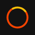 <!DOCTYPE html>
<html lang="en">
<head>
  <meta charset="UTF-8">
  <meta name="viewport" content="width=device-width, initial-scale=1.0">
  <meta name="description" content="MoulayDrissAcademy - Unleashing Potential, Igniting Passion. Join us to explore creativity and innovation.">
  <meta name="keywords" content="MoulayDrissAcademy, education, creativity, passion, learning">
  <meta name="author" content="MoulayDrissAcademy">
  <meta property="og:title" content="MoulayDrissAcademy">
  <meta property="og:description" content="Unleashing Potential, Igniting Passion. Join us today!">
  <meta property="og:image" content="https://i.imgur.com/O3amwqv.jpeg">
  <meta property="og:url" content="https://moulaydrissacademy.com">
  <meta name="twitter:card" content="summary_large_image">
  <title>MoulayDrissAcademy</title>
  <link rel="preload" href="https://i.imgur.com/O3amwqv.jpeg" as="image">
  <link rel="preload" href="https://i.imgur.com/JjtC431.png" as="image">
  <link href="https://fonts.googleapis.com/css2?family=Poppins:wght@400;600&family=Bungee+Spice&family=Open+Sans:wght@400;700&family=Tajawal:wght@400;700&family=Cinzel:wght@400;700&display=swap" rel="stylesheet">
  <style>
    :root {
      --primary-gradient: linear-gradient(135deg, #FFC107, #FF4500, #FFC107);
      --dark-bg: #121212;
      --text-color: #fff;
      --shadow: 0 8px 15px rgba(0, 0, 0, 0.5);
      --rounded: 25px;
      --transition: 0.3s ease;
    }
    body {
      margin: 0;
      font-family: 'Poppins', sans-serif;
      color: var(--text-color);
      background: var(--dark-bg);
      overflow-x: hidden;
      line-height: 1.6;
      transition: all 0.3s ease;
    }
    [lang="ar"] body {
      font-family: 'Tajawal', sans-serif;
      direction: rtl;
    }
    h1, h2, h3 {
      font-family: 'Bungee Spice', cursive;
      background: var(--primary-gradient);
      -webkit-background-clip: text;
      -webkit-text-fill-color: transparent;
      font-size: 3rem;
      margin-bottom: 10px;
    }
    [lang="ar"] h1, [lang="ar"] h2, [lang="ar"] h3,
    [lang="fr"] h1, [lang="fr"] h2, [lang="fr"] h3 {
      background: var(--primary-gradient);
      -webkit-background-clip: text;
      -webkit-text-fill-color: transparent;
    }
    [lang="ar"] h1, [lang="ar"] h2, [lang="ar"] h3 {
      font-family: 'Tajawal', sans-serif;
    }
    p {
      font-family: 'Open Sans', sans-serif;
    }
    [lang="ar"] p {
      font-family: 'Tajawal', sans-serif;
    }
    .container {
      max-width: 1200px;
      margin: 0 auto;
      padding: 0 20px;
    }
    .rounded {
      border-radius: var(--rounded);
    }
    #preloader {
      position: fixed;
      top: 0;
      left: 0;
      width: 100%;
      height: 100%;
      background: var(--dark-bg);
      display: flex;
      justify-content: center;
      align-items: center;
      z-index: 2000;
      opacity: 1;
      transition: opacity 0.5s ease;
    }
    #preloader.hidden {
      opacity: 0;
      pointer-events: none;
    }
    .loader {
      width: 50px;
      height: 50px;
      border: 5px solid #FF4500;
      border-top: 5px solid #FFC107;
      border-radius: 50%;
      animation: spin 1s linear infinite;
    }
    @keyframes spin {
      0% { transform: rotate(0deg); }
      100% { transform: rotate(360deg); }
    }
    .floating-bar {
      position: fixed;
      top: 20px;
      left: 50%;
      transform: translateX(-50%);
      display: flex;
      gap: 20px;
      z-index: 1000;
    }
    .floating-bar .icon {
      font-size: 2rem;
      cursor: pointer;
      transition: transform var(--transition), box-shadow var(--transition);
    }
    .floating-bar .icon:hover {
      transform: scale(1.2);
      box-shadow: 0 0 15px rgba(255, 193, 7, 0.8);
    }
    .hero-section {
      position: relative;
      text-align: center;
      padding: 100px 20px;
      background: linear-gradient(135deg, #FF4500 0%, #1A1A1A 50%, #FF4500 100%);
      overflow: hidden;
    }
    [lang="ar"] .hero-section {
      text-align: center;
    }
    .hero-section-inner {
      max-width: 800px;
      margin: 0 auto;
      padding: 20px;
    }
    .hero-section img {
      width: 100%;
      max-width: 600px;
      margin: 20px auto 0;
      display: block;
      box-shadow: var(--shadow);
      transition: transform var(--transition);
      border-radius: var(--rounded);
    }
    .hero-section img:hover {
      transform: scale(1.05);
    }
    .floating-icons .icon {
      position: absolute;
      font-size: 2rem;
      animation: float 5s infinite ease-in-out;
      opacity: 0.8;
      pointer-events: none;
    }
    .floating-icons .icon:nth-child(1) { top: 10%; left: 10%; animation-delay: 0s; }
    .floating-icons .icon:nth-child(2) { top: 40%; right: 15%; animation-delay: 1s; }
    .floating-icons .icon:nth-child(3) { bottom: 30%; left: 25%; animation-delay: 2s; }
    .floating-icons .icon:nth-child(4) { bottom: 10%; right: 10%; animation-delay: 3s; }
    .floating-icons .icon:nth-child(5) { top: 60%; left: 50%; animation-delay: 4s; }
    .floating-icons .icon:nth-child(6) { bottom: 50%; right: 40%; animation-delay: 5s; }
    @keyframes float {
      0%, 100% { transform: translateY(0); }
      50% { transform: translateY(-20px); }
    }
    .cta-button {
      background: var(--primary-gradient);
      color: white;
      border: 2px solid #FFC107;
      padding: 15px 30px;
      font-size: 1.2rem;
      border-radius: 50px;
      cursor: pointer;
      transition: transform var(--transition), box-shadow var(--transition);
      font-family: 'Bungee Spice', cursive;
      -webkit-background-clip: text;
      -webkit-text-fill-color: transparent;
      margin: 10px;
    }
    [lang="ar"] .cta-button {
      font-family: 'Tajawal', sans-serif;
    }
    .cta-button:hover {
      transform: scale(1.1);
      box-shadow: 0 8px 15px rgba(255, 193, 7, 0.5);
    }
    .auth-buttons {
      display: flex;
      justify-content: center;
      gap: 20px;
      margin-top: 20px;
    }
    .modal, .about-us-modal {
      display: none;
      position: fixed;
      top: 50%;
      left: 50%;
      transform: translate(-50%, -50%);
      background: #222;
      padding: 30px;
      border-radius: var(--rounded);
      box-shadow: var(--shadow);
      z-index: 1000;
      text-align: center;
    }
    [lang="ar"] .modal, [lang="ar"] .about-us-modal {
      text-align: center;
    }
    .modal input {
      width: calc(100% - 20px);
      padding: 10px;
      margin: 10px 0;
      border: 1px solid #444;
      border-radius: var(--rounded);
      background: #333;
      color: var(--text-color);
      text-align: center;
    }
    [lang="ar"] .modal input {
      text-align: center;
    }
    .modal button, .about-us-modal button {
      background: white;
      color: #FF4500;
      border: none;
      padding: 10px 20px;
      font-size: 1rem;
      border-radius: 50px;
      cursor: pointer;
      transition: transform var(--transition), box-shadow var(--transition);
      font-family: 'Bungee Spice', cursive;
    }
    [lang="ar"] .modal button, [lang="ar"] .about-us-modal button {
      font-family: 'Tajawal', sans-serif;
    }
    .modal button:hover, .about-us-modal button:hover {
      transform: scale(1.1);
      box-shadow: 0 8px 15px rgba(255, 69, 0, 0.5);
    }
    .overlay {
      display: none;
      position: fixed;
      top: 0;
      left: 0;
      width: 100%;
      height: 100%;
      background: rgba(0, 0, 0, 0.8);
      z-index: 999;
    }
    .success-message {
      color: #00ff00;
      margin-top: 10px;
      display: none;
    }
    .programs {
      background: linear-gradient(135deg, #000, #FF4500, #000);
      padding: 50px 40px;
      margin: 100px 40px;
      border-radius: var(--rounded);
      opacity: 0;
      transform: translateY(20px);
      transition: opacity 0.5s ease, transform 0.5s ease;
    }
    .programs.show {
      opacity: 1;
      transform: translateY(0);
    }
    .program-item {
      background: #222;
      padding: 20px;
      margin: 20px 0;
      border-radius: var(--rounded);
      text-align: center;
      transition: transform var(--transition), box-shadow var(--transition);
    }
    [lang="ar"] .program-item {
      text-align: center;
    }
    .program-item:hover {
      transform: scale(1.05);
      box-shadow: 0 8px 15px rgba(255, 69, 0, 0.5);
    }
    .dot {
      width: 20px;
      height: 20px;
      background: #00f;
      border-radius: 50%;
      margin: 0 auto 20px;
      box-shadow: 0 0 15px rgba(0, 0, 255, 0.8);
      animation: pulse 2s infinite;
      cursor: pointer;
    }
    @keyframes pulse {
      0%, 100% { transform: scale(1); }
      50% { transform: scale(1.2); }
    }
    footer {
      background: #1A1A1A;
      color: var(--text-color);
      padding: 30px 40px;
      text-align: center;
      border-radius: var(--rounded);
      margin: 100px 40px 40px;
    }
    [lang="ar"] footer {
      text-align: center;
    }
    footer a {
      color: var(--text-color);
      text-decoration: none;
      margin: 0 15px;
      transition: transform var(--transition), color var(--transition);
    }
    footer a:hover {
      transform: scale(1.1);
      color: #FFC107;
    }
    footer a:focus {
      outline: 2px solid #FFC107;
      outline-offset: 2px;
    }
    button:focus, .icon:focus {
      outline: 2px solid #FFC107;
      outline-offset: 2px;
    }
    #language-bar {
      position: fixed;
      top: 20px;
      right: 20px;
      z-index: 1000;
      display: flex;
      gap: 6px;
      padding: 3px 6px;
      background: linear-gradient(135deg, rgba(255, 193, 7, 0.2), rgba(255, 69, 0, 0.2));
      border-radius: 30px;
      box-shadow: 0 4px 8px rgba(0, 0, 0, 0.3);
    }
    [lang="ar"] #language-bar {
      left: 20px;
      right: auto;
    }
    .lang-btn {
      width: 30px;
      height: 30px;
      background: #222;
      color: var(--text-color);
      border-radius: 50%;
      display: flex;
      align-items: center;
      justify-content: center;
      font-family: 'Poppins', sans-serif;
      font-size: 0.9rem;
      font-weight: 600;
      cursor: pointer;
      transition: transform var(--transition), box-shadow var(--transition), background var(--transition);
      border: 1px solid transparent;
    }
    .lang-btn:hover {
      transform: scale(1.1);
      box-shadow: 0 0 8px rgba(255, 193, 7, 0.8);
    }
    .lang-btn.active {
      background: var(--primary-gradient);
      border: 1px solid #FFC107;
      color: white;
      box-shadow: 0 0 12px rgba(255, 193, 7, 0.5);
    }
    #auth-window {
      display: none;
      position: relative;
      min-height: 100vh;
      background: linear-gradient(135deg, #FF4500 0%, #1A1A1A 50%, #FF4500 100%);
      padding: 40px 20px;
      overflow-y: auto;
      scroll-behavior: smooth;
      text-align: center;
    }
    [lang="ar"] #auth-window, [lang="fr"] #auth-window {
      text-align: center;
    }
    .auth-header {
      margin-bottom: 40px;
    }
    .auth-logo {
      width: 150px;
      margin: 0 auto;
      display: block;
    }
    .red-dot {
      width: 20px;
      height: 20px;
      background: #FF4500;
      border-radius: 50%;
      margin: 20px auto;
      box-shadow: 0 0 15px rgba(255, 69, 0, 0.8);
      animation: pulse 2s infinite;
      cursor: pointer;
    }
    .gallery {
      display: grid;
      grid-template-columns: repeat(5, 1fr);
      gap: 20px;
      max-width: 1000px;
      margin: 0 auto 40px;
      opacity: 0;
      transform: translateY(20px);
      transition: opacity 0.5s ease, transform 0.5s ease;
    }
    .gallery.show {
      opacity: 1;
      transform: translateY(0);
    }
    .gallery img {
      width: 100%;
      height: 150px;
      border-radius: var(--rounded);
      object-fit: cover;
      box-shadow: var(--shadow);
      cursor: pointer;
      transition: all 0.3s ease;
    }
    .gallery img.enlarged {
      position: fixed;
      top: 50%;
      left: 50%;
      transform: translate(-50%, -50%);
      width: auto;
      height: auto;
      max-width: 90%;
      max-height: 90vh;
      z-index: 2000; /* Increased to ensure top layer */
      box-shadow: 0 0 30px rgba(0, 0, 0, 0.8);
      border-radius: var(--rounded);
    }
    .image-overlay {
      display: none;
      position: fixed;
      top: 0;
      left: 0;
      width: 100%;
      height: 100%;
      background: transparent; /* No darkening */
      z-index: 1500; /* Below image but above other elements */
      cursor: pointer;
    }
    .video-section {
      max-width: 640px;
      margin: 0 auto 40px;
      opacity: 0;
      transform: translateY(20px);
      transition: opacity 0.5s ease, transform 0.5s ease;
    }
    .video-section.show {
      opacity: 1;
      transform: translateY(0);
    }
    .video-section iframe {
      width: 100%;
      height: 360px;
      border-radius: var(--rounded);
      box-shadow: var(--shadow);
    }
    .auth-footer {
      font-family: 'Cinzel', serif;
      font-size: 1.2rem;
      padding: 20px;
    }
    .auth-footer span {
      display: inline-block;
      animation: glow 2s infinite;
    }
    @keyframes glow {
      0%, 100% { text-shadow: 0 0 5px #FFC107; }
      50% { text-shadow: 0 0 15px #FFC107; }
    }
    @media (max-width: 768px) {
      h1 { font-size: 2.5rem; }
      .hero-section, #auth-window { padding: 60px 20px; }
      .programs { margin: 50px 20px; padding: 30px 20px; }
      footer { padding: 30px 20px; margin: 50px 20px 20px; }
      #language-bar { top: 10px; right: 10px; }
      [lang="ar"] #language-bar { left: 10px; right: auto; }
      .gallery { grid-template-columns: repeat(2, 1fr); }
      .video-section iframe { height: 200px; }
    }
  </style>
</head>
<body>
  <div id="preloader">
    <div class="loader"></div>
  </div>
  <div id="language-bar">
    <div class="lang-btn" data-lang="en">En</div>
    <div class="lang-btn" data-lang="ar">Ar</div>
    <div class="lang-btn" data-lang="fr">Fr</div>
  </div>
  <div class="floating-bar">
    <span class="icon" role="img" aria-label="Book" data-modal="book-modal" tabindex="0">📚</span>
    <span class="icon" role="img" aria-label="Basketball" data-modal="basketball-modal" tabindex="0">🏀</span>
    <span class="icon" role="img" aria-label="Lamp" data-modal="lamp-modal" tabindex="0">💡</span>
  </div>
  <section class="hero-section rounded" aria-labelledby="hero-title">
    <div class="floating-icons">
      <span class="icon" role="img" aria-label="Star">🌟</span>
      <span class="icon" role="img" aria-label="Book">📚</span>
      <span class="icon" role="img" aria-label="Paintbrush">🎨</span>
      <span class="icon" role="img" aria-label="Lightbulb">💡</span>
      <span class="icon" role="img" aria-label="Music Note">🎵</span>
      <span class="icon" role="img" aria-label="Brain">🧠</span>
    </div>
    <div class="hero-section-inner rounded">
      <h1 id="hero-title" data-translate="title">MoulayDrissAcademy</h1>
      <p data-translate="hero-subtitle">Unleashing Potential, Igniting Passion.</p>
      <button class="cta-button" id="get-started" data-translate="get-started">Get Started</button>
      <div class="auth-buttons">
        <button class="cta-button" id="join-us-btn" data-translate="join-us">Join Us</button>
        <button class="cta-button" id="sign-in-btn" data-translate="sign-in">Sign In</button>
      </div>
      <img src="https://i.imgur.com/O3amwqv.jpeg" alt="Featured Image" loading="lazy">
    </div>
  </section>
  <div class="overlay" id="overlay"></div>
  <div class="modal rounded" id="join-modal" aria-modal="true" role="dialog">
    <div class="modal-content">
      <h2 data-translate="join-us">Join Us</h2>
      <input type="text" id="join-username" placeholder="Username" required aria-label="Username" data-translate-placeholder="username">
      <input type="email" id="join-email" placeholder="Your Email" required aria-label="Email" data-translate-placeholder="your-email">
      <input type="email" id="join-verify-email" placeholder="Verify Your Email" required aria-label="Verify Email" data-translate-placeholder="verify-email">
      <button id="join-submit" data-translate="submit">Submit</button>
      <p id="join-error" style="color: red; display: none;" data-translate="error-message">Please fill out all fields correctly.</p>
      <p id="join-success" class="success-message" data-translate="join-success">Thank you for joining! You can now access the gallery.</p>
    </div>
  </div>
  <div class="modal rounded" id="signin-modal" aria-modal="true" role="dialog">
    <div class="modal-content">
      <h2 data-translate="sign-in">Sign In</h2>
      <input type="text" id="signin-username" placeholder="Username" required aria-label="Username" data-translate-placeholder="username">
      <input type="email" id="signin-email" placeholder="Your Email" required aria-label="Email" data-translate-placeholder="your-email">
      <input type="email" id="signin-verify-email" placeholder="Verify Your Email" required aria-label="Verify Email" data-translate-placeholder="verify-email">
      <button id="signin-submit" data-translate="submit">Submit</button>
      <p id="signin-error" style="color: red; display: none;" data-translate="error-message">Please fill out all fields correctly.</p>
      <p id="signin-success" class="success-message" data-translate="signin-success">Welcome back! You can now access the gallery.</p>
    </div>
  </div>
  <div id="content-container"></div>
  <div class="about-us-modal" id="about-us-modal">
    <div class="dot" data-close></div>
    <p data-translate="about-us">
      Our academy represents a groundbreaking initiative at Moulay Driss High School—a beacon of inspiration for students to dream bigger and aim higher. Today, Friday, February 21th at 11 PM, we proudly unveil the first beta version of our website. This milestone reflects weeks of relentless dedication from our team:  
      <br><br><strong>Othman Seffar:</strong> Developer and coder, who overcame challenges like limited resources and academic commitments to craft this platform.<br><br><strong>Mohammed Allali:</strong> In web design and arrangement of important data of versions and collection of necessary resources.<br><br><strong>Mehdi Achkame:</strong> Logistics and organization expert, ensuring seamless coordination and execution.<br><br>
      Despite obstacles, we poured our hearts into creating a functional, elegant, and meaningful platform for our school community.  
      <br><br>We humbly seek your support, feedback, and encouragement as we refine and expand this initiative. Your belief in our vision fuels our determination and inspires us to push beyond limits.  
      <br><br>From the depths of our hearts, we thank you for standing by us and believing in the transformative power of education. Together, we will achieve greatness and leave a lasting legacy for Moulay Driss High School. ❤️ 
    </p>
  </div>
  <div class="about-us-modal" id="book-modal">
    <div class="dot" data-close></div>
    <p data-translate="book-modal">📚 Book: Dive into the world of knowledge and creativity!</p>
  </div>
  <div class="about-us-modal" id="basketball-modal">
    <div class="dot" data-close></div>
    <p data-translate="basketball-modal">🏀 Basketball: Stay active and energized with sports!</p>
  </div>
  <div class="about-us-modal" id="lamp-modal">
    <div class="dot" data-close></div>
    <p data-translate="lamp-modal">💡 Idea: Spark innovation and bring your ideas to life!</p>
  </div>
  <footer class="rounded">
    <p data-translate="footer-copyright">© 2025 MoulayDrissAcademy. All rights reserved by the creator of the website Othman Seffar.</p>
    <div>
      <a href="#hero-title" data-section="home" data-translate="home">Home</a>
      <a href="#content-container" data-section="programs" data-translate="programs">Programs</a>
      <a href="#about-us-modal" data-section="about" data-translate="about-us-link">About Us</a>
      <a href="#content-container" data-section="contact" data-translate="contact">Contact</a>
    </div>
  </footer>
  <div id="auth-window">
    <div class="auth-header">
      <img src="https://i.imgur.com/JjtC431.png" alt="Logo" class="auth-logo">
      <div class="red-dot" id="back-to-home"></div>
    </div>
    <h2 data-translate="activity-memory">Activity and Memory ❤️</h2>
    <div class="gallery">
      <img src="https://i.imgur.com/hxXUhJL.jpeg" alt="Activity 1">
      <img src="https://i.imgur.com/9llmr7L.jpeg" alt="Activity 2">
      <img src="https://i.imgur.com/a6yf6ks.jpeg" alt="Activity 3">
      <img src="https://i.imgur.com/F3Un9tD.jpeg" alt="Activity 4">
      <img src="https://i.imgur.com/bvyXHqx.jpeg" alt="Activity 5">
      <img src="https://i.imgur.com/RIJ5RRQ.jpeg" alt="Activity 6">
      <img src="https://i.imgur.com/s6s0Ryz.jpeg" alt="Activity 7">
      <img src="https://i.imgur.com/ueDfSvp.jpeg" alt="Activity 8">
      <img src="https://i.imgur.com/EAKc8Gt.jpeg" alt="Activity 9">
      <img src="https://i.imgur.com/zA0Wn0Z.jpeg" alt="Activity 10">
    </div>
    <div class="video-section">
      <iframe src="https://www.youtube.com/embed/dQw4w9WgXcQ" frameborder="0" allowfullscreen></iframe>
    </div>
    <div class="auth-footer" data-translate="believe">Believe in yourself <span>✨</span></div>
  </div>
  <div class="image-overlay" id="image-overlay"></div>

  <script>
    const translations = {
      en: {
        title: "MoulayDrissAcademy",
        "hero-subtitle": "Unleashing Potential, Igniting Passion.",
        "get-started": "Get Started",
        "join-us": "Join Us",
        "sign-in": "Sign In",
        "your-name": "Your Name",
        "your-email": "Your Email",
        "username": "Username",
        "verify-email": "Verify Your Email",
        submit: "Submit",
        "error-message": "Please fill out all fields correctly.",
        "join-success": "Thank you for joining! You can now access the gallery.",
        "signin-success": "Welcome back! You can now access the gallery.",
        "about-us": "Our academy represents a groundbreaking initiative at Moulay Driss High School—a beacon of inspiration for students to dream bigger and aim higher. Today, Friday, February 21th at 11 PM, we proudly unveil the first beta version of our website. This milestone reflects weeks of relentless dedication from our team:  <br><br><strong>Othman Seffar:</strong> Developer and coder, who overcame challenges like limited resources and academic commitments to craft this platform.<br><br><strong>Mohammed Allali:</strong> In web design and arrangement of important data of versions and collection of necessary resources.<br><br><strong>Mehdi Achkame:</strong> Logistics and organization expert, ensuring seamless coordination and execution.<br><br>Despite obstacles, we poured our hearts into creating a functional, elegant, and meaningful platform for our school community.  <br><br>We humbly seek your support, feedback, and encouragement as we refine and expand this initiative. Your belief in our vision fuels our determination and inspires us to push beyond limits.  <br><br>From the depths of our hearts, we thank you for standing by us and believing in the transformative power of education. Together, we will achieve greatness and leave a lasting legacy for Moulay Driss High School. ❤️",
        "book-modal": "📚 Book: Dive into the world of knowledge and creativity!",
        "basketball-modal": "🏀 Basketball: Stay active and energized with sports!",
        "lamp-modal": "💡 Idea: Spark innovation and bring your ideas to life!",
        "footer-copyright": "© 2025 MoulayDrissAcademy. All rights reserved by the creator of the website Othman Seffar.",
        home: "Home",
        programs: "Programs",
        "about-us-link": "About Us",
        contact: "Contact",
        "programs-title": "Our Programs",
        "content-creation": "Content Creation",
        "content-creation-desc": "Learn to create engaging content for various platforms.",
        activity: "Activity",
        "activity-desc": "Participate in fun and educational activities.",
        "communication-skills": "Communication & Soft Skills",
        "communication-skills-desc": "Develop essential communication and interpersonal skills.",
        "mental-games": "Mental Development Games",
        "mental-games-desc": "Enhance cognitive abilities through interactive games.",
        "contact-title": "Contact Us",
        "contact-email": "Email: seffarothman3@gmail.com",
        "contact-phone": "Phone: +212702533713",
        "activity-memory": "Activity and Memory ❤️",
        "believe": "Believe in yourself",
        "please-auth": "Please sign in or join us first!"
      },
      ar: {
        title: "أكاديمية مولاي إدريس",
        "hero-subtitle": "أطلق العنان للإمكانيات، أشعل الشغف.",
        "get-started": "ابدأ الآن",
        "join-us": "انضم إلينا",
        "sign-in": "تسجيل الدخول",
        "your-name": "اسمك",
        "your-email": "بريدك الإلكتروني",
        "username": "اسم المستخدم",
        "verify-email": "تأكيد بريدك الإلكتروني",
        submit: "إرسال",
        "error-message": "يرجى تعبئة جميع الحقول بشكل صحيح.",
        "join-success": "شكرًا لانضمامك! يمكنك الآن الوصول إلى المعرض.",
        "signin-success": "مرحبًا بعودتك! يمكنك الآن الوصول إلى المعرض.",
        "about-us": "تُمثل أكاديميتنا مبادرة رائدة في ثانوية مولاي إدريس، تُشكل منارة إلهام للطلاب كي يحلموا بطموحات أوسع ويسعوا إلى آفاق أعلى. في هذا اليوم، الجمعة 21 فبراير عند الساعة 11 مساءً، نفخر بإطلاق النسخة التجريبية الأولى من موقعنا الإلكتروني. يعكس هذا الإنجاز أسابيع من التفاني الدؤوب من قِبل فريقنا:  <br><br><strong>عثمان الصفار:</strong> مطور ومبرمج، تغلب على تحديات مثل محدودية الموارد والالتزامات الأكاديمية ليُصيغ هذه المنصة.<br><br><strong>محمد علالي:</strong> مختص في تصميم الويب وتنظيم بيانات الإصدارات الهامة وجمع الموارد الضرورية.<br><br><strong>مهدي أشكام:</strong> خبير في التنظيم واللوجستيات، ضمن التنسيق والتنفيذ السلسين.<br><br>رغم العوائق، بذلنا قصارى جهدنا لنُنشئ منصة عملية، أنيقة، وذات قيمة لمجتمع مدرستنا.  <br><br>نناشدكم بكل تواضع دعمكم، آراءكم، وتشجيعكم ونحن نعمل على تهيئة هذه المبادرة وتوسعتها. إيمانكم برؤيتنا يُغذي عزيمتنا ويُلهمنا لتخطي الحدود.  <br><br>من أعماق قلوبنا، نشكركم على دعمكم وثقتكم بقوة التعليم التحويلية. معًا، سنحقق العظمة ونترك إرثًا خالدًا لثانوية مولاي إدريس. ❤️",
        "book-modal": "📚 كتاب: انغمس في عالم المعرفة والإبداع!",
        "basketball-modal": "🏀 كرة السلة: حافظ على نشاطك وحيويتك مع الرياضة!",
        "lamp-modal": "💡 فكرة: أشعل شرارة الابتكار وحقق أفكارك على أرض الواقع!",
        "footer-copyright": "© 2025 أكاديمية مولاي إدريس. جميع الحقوق محفوظة لمبدع الموقع عثمان الصفار.",
        home: "الرئيسية",
        programs: "البرامج",
        "about-us-link": "من نحن",
        contact: "اتصل بنا",
        "programs-title": "برامجنا",
        "content-creation": "إنشاء المحتوى",
        "content-creation-desc": "تعلم كيفية إبداع محتوى جذاب لمختلف المنصات.",
        activity: "نشاط",
        "activity-desc": "شارك في أنشطة ممتعة وتعليمية.",
        "communication-skills": "مهارات التواصل والمهارات الناعمة",
        "communication-skills-desc": "طوّر مهارات التواصل الأساسية والتفاعل البيني.",
        "mental-games": "ألعاب التنمية العقلية",
        "mental-games-desc": "عزز قدراتك المعرفية من خلال ألعاب تفاعلية.",
        "contact-title": "تواصل معنا",
        "contact-email": "البريد الإلكتروني: seffarothman3@gmail.com",
        "contact-phone": "الهاتف: +212702533713",
        "activity-memory": "النشاط والذكريات ❤️",
        "believe": "آمن بنفسك",
        "please-auth": "يرجى تسجيل الدخول أو الانضمام أولاً!"
      },
      fr: {
        title: "Académie Moulay Driss",
        "hero-subtitle": "Libérer le potentiel, enflammer la passion.",
        "get-started": "Commencer",
        "join-us": "Rejoignez-nous",
        "sign-in": "Se connecter",
        "your-name": "Votre nom",
        "your-email": "Votre email",
        "username": "Nom d'utilisateur",
        "verify-email": "Vérifiez votre email",
        submit: "Soumettre",
        "error-message": "Veuillez remplir tous les champs correctement.",
        "join-success": "Merci de nous avoir rejoints ! Vous pouvez maintenant accéder à la galerie.",
        "signin-success": "Bon retour ! Vous pouvez maintenant accéder à la galerie.",
        "about-us": "Notre académie représente une initiative révolutionnaire au lycée Moulay Driss—un phare d’inspiration pour les élèves afin qu’ils rêvent plus grand et visent plus haut. Aujourd’hui, vendredi 21 février à 23h, nous dévoilons avec fierté la première version bêta de notre site web. Cette étape reflète des semaines de dévouement acharné de notre équipe :  <br><br><strong>Othman Seffar :</strong> Développeur et codeur, qui a surmonté des défis tels que des ressources limitées et des engagements académiques pour concevoir cette plateforme.<br><br><strong>Mohammed Allali :</strong> En conception web, organisation des données importantes des versions et collecte des ressources nécessaires.<br><br><strong>Mehdi Achkame :</strong> Expert en logistique et organisation, assurant une coordination et une exécution fluides.<br><br>Malgré les obstacles, nous avons mis tout notre cœur à créer une plateforme fonctionnelle, élégante et significative pour notre communauté scolaire.  <br><br>Nous sollicitons humblement votre soutien, vos retours et vos encouragements alors que nous affinons et développons cette initiative. Votre foi en notre vision nourrit notre détermination et nous inspire à repousser les limites.  <br><br>Du fond de nos cœurs, nous vous remercions de nous soutenir et de croire au pouvoir transformateur de l’éducation. Ensemble, nous atteindrons la grandeur et laisserons un héritage durable pour le lycée Moulay Driss. ❤️",
        "book-modal": "📚 Livre : Plongez dans le monde de la connaissance et de la créativité !",
        "basketball-modal": "🏀 Basket-ball : Restez actif et énergisé avec le sport !",
        "lamp-modal": "💡 Idée : Suscitez l’innovation et donnez vie à vos idées !",
        "footer-copyright": "© 2025 Académie Moulay Driss. Tous droits réservés par le créateur du site Othman Seffar.",
        home: "Accueil",
        programs: "Programmes",
        "about-us-link": "À propos",
        contact: "Contact",
        "programs-title": "Nos programmes",
        "content-creation": "Création de contenu",
        "content-creation-desc": "Apprenez à créer du contenu engageant pour diverses plateformes.",
        activity: "Activité",
        "activity-desc": "Participez à des activités amusantes et éducatives.",
        "communication-skills": "Communication et compétences douces",
        "communication-skills-desc": "Développez des compétences essentielles en communication et en relations interpersonnelles.",
        "mental-games": "Jeux de développement mental",
        "mental-games-desc": "Améliorez vos capacités cognitives grâce à des jeux interactifs.",
        "contact-title": "Contactez-nous",
        "contact-email": "Email : seffarothman3@gmail.com",
        "contact-phone": "Téléphone : +212702533713",
        "activity-memory": "Activité et Mémoire ❤️",
        "believe": "Crois en toi",
        "please-auth": "Veuillez vous connecter ou nous rejoindre d'abord !"
      }
    };

    const $ = (selector) => document.querySelector(selector);
    const $$ = (selector) => document.querySelectorAll(selector);

    let isAuthenticated = false;

    function translatePage(lang) {
      document.documentElement.lang = lang;
      $$('[data-translate]').forEach(el => {
        const key = el.dataset.translate;
        el.innerHTML = translations[lang][key];
      });
      $$('[data-translate-placeholder]').forEach(el => {
        const key = el.dataset.translatePlaceholder;
        el.placeholder = translations[lang][key];
      });
      if (lang === 'ar') {
        document.body.style.direction = 'rtl';
      } else {
        document.body.style.direction = 'ltr';
      }
      updateActiveLanguage(lang);
    }

    function updateActiveLanguage(lang) {
      $$('.lang-btn').forEach(btn => {
        if (btn.dataset.lang === lang) {
          btn.classList.add('active');
        } else {
          btn.classList.remove('active');
        }
      });
    }

    function showModal(modalId) {
      $$('.modal, .about-us-modal').forEach(modal => modal.style.display = 'none');
      $(`#${modalId}`).style.display = 'block';
      $('#overlay').style.display = 'block';
    }

    function closeModal(modalId) {
      $(`#${modalId}`).style.display = 'none';
      $('#overlay').style.display = 'none';
      $$('.modal p').forEach(p => p.style.display = 'none');
    }

    const sanitizeInput = (input) => {
      const parser = new DOMParser();
      const doc = parser.parseFromString(input, 'text/html');
      return doc.body.textContent || '';
    };

    const validateEmail = (email) => /^[^\s@]+@[^\s@]+\.[^\s@]+$/.test(email);

    function handleAuthSubmit(type) {
      const username = sanitizeInput($(`#${type}-username`).value.trim());
      const email = sanitizeInput($(`#${type}-email`).value.trim());
      const verifyEmail = sanitizeInput($(`#${type}-verify-email`).value.trim());
      const errorMessage = $(`#${type}-error`);
      const successMessage = $(`#${type}-success`);
      const lang = document.documentElement.lang || 'en';

      if (!username || !email || !verifyEmail || email !== verifyEmail || !validateEmail(email)) {
        errorMessage.textContent = translations[lang]["error-message"];
        errorMessage.style.display = 'block';
        successMessage.style.display = 'none';
        return;
      }

      errorMessage.style.display = 'none';
      successMessage.innerHTML = translations[lang][`${type}-success`];
      successMessage.style.display = 'block';
      isAuthenticated = true;
      setTimeout(() => closeModal(`${type}-modal`), 2000);
    }

    function loadSection(section) {
      const container = $('#content-container');
      const lang = document.documentElement.lang || 'en';
      container.innerHTML = '';

      if (section === 'home') {
        $('html').scrollTo({ top: 0, behavior: 'smooth' });
      } else if (section === 'programs') {
        container.innerHTML = `
          <section class="programs rounded">
            <h2 data-translate="programs-title">${translations[lang]["programs-title"]}</h2>
            <div class="program-item rounded"><h3 data-translate="content-creation">${translations[lang]["content-creation"]}</h3><p data-translate="content-creation-desc">${translations[lang]["content-creation-desc"]}</p></div>
            <div class="program-item rounded"><h3 data-translate="activity">${translations[lang]["activity"]}</h3><p data-translate="activity-desc">${translations[lang]["activity-desc"]}</p></div>
            <div class="program-item rounded"><h3 data-translate="communication-skills">${translations[lang]["communication-skills"]}</h3><p data-translate="communication-skills-desc">${translations[lang]["communication-skills-desc"]}</p></div>
            <div class="program-item rounded"><h3 data-translate="mental-games">${translations[lang]["mental-games"]}</h3><p data-translate="mental-games-desc">${translations[lang]["mental-games-desc"]}</p></div>
          </section>
        `;
        requestAnimationFrame(() => container.querySelector('.programs').classList.add('show'));
        container.scrollIntoView({ behavior: 'smooth' });
      } else if (section === 'about') {
        showModal('about-us-modal');
      } else if (section === 'contact') {
        container.innerHTML = `
          <section class="contact-info container rounded">
            <h2 data-translate="contact-title">${translations[lang]["contact-title"]}</h2>
            <p data-translate="contact-email">${translations[lang]["contact-email"]}</p>
            <p data-translate="contact-phone">${translations[lang]["contact-phone"]}</p>
          </section>
        `;
        container.scrollIntoView({ behavior: 'smooth' });
      }
    }

    document.addEventListener('DOMContentLoaded', () => {
      setTimeout(() => $('#preloader').classList.add('hidden'), 500);
      translatePage('en');

      $$('.lang-btn').forEach(btn => {
        btn.addEventListener('click', () => {
          const lang = btn.dataset.lang;
          translatePage(lang);
          loadSection(document.querySelector('footer a:focus')?.dataset.section || 'home');
        });
      });

      $$('.floating-bar .icon').forEach(icon => {
        icon.addEventListener('click', () => showModal(icon.dataset.modal));
        icon.addEventListener('keydown', (e) => {
          if (e.key === 'Enter' || e.key === ' ') showModal(icon.dataset.modal);
        });
      });

      $$('footer a').forEach(link => {
        link.addEventListener('click', (e) => {
          e.preventDefault();
          loadSection(link.dataset.section);
        });
      });

      $('#join-us-btn').addEventListener('click', () => showModal('join-modal'));
      $('#sign-in-btn').addEventListener('click', () => showModal('signin-modal'));
      $('#join-submit').addEventListener('click', () => handleAuthSubmit('join'));
      $('#signin-submit').addEventListener('click', () => handleAuthSubmit('signin'));
      $('#overlay').addEventListener('click', () => {
        closeModal('join-modal');
        closeModal('signin-modal');
        $$('.about-us-modal').forEach(modal => modal.style.display = 'none');
      });

      $$('.dot[data-close]').forEach(dot => {
        dot.addEventListener('click', (e) => {
          e.target.closest('.about-us-modal').style.display = 'none';
          $('#overlay').style.display = 'none';
        });
      });

      $$('.about-us-modal').forEach(modal => {
        modal.addEventListener('click', (e) => {
          if (e.target === modal) {
            modal.style.display = 'none';
            $('#overlay').style.display = 'none';
          }
        });
      });

      $('#get-started').addEventListener('click', () => {
        if (isAuthenticated) {
          $('.hero-section').style.display = 'none';
          $('#content-container').style.display = 'none';
          $('footer').style.display = 'none';
          $('#auth-window').style.display = 'block';
          setTimeout(() => {
            $$('.gallery, .video-section').forEach(el => el.classList.add('show'));
          }, 10);
          $('html').scrollTo({ top: 0, behavior: 'smooth' });
        } else {
          alert(translations[document.documentElement.lang || 'en']['please-auth']);
        }
      });

      $('#back-to-home').addEventListener('click', () => {
        $('#auth-window').style.display = 'none';
        $('.hero-section').style.display = 'block';
        $('#content-container').style.display = 'block';
        $('footer').style.display = 'block';
        $('html').scrollTo({ top: 0, behavior: 'smooth' });
      });

      // Gallery Image Enlargement
      $$('.gallery img').forEach(img => {
        img.addEventListener('click', () => {
          if (!img.classList.contains('enlarged')) {
            img.classList.add('enlarged');
            $('#image-overlay').style.display = 'block';
          }
        });
      });

      $('#image-overlay').addEventListener('click', () => {
        $$('.gallery img').forEach(img => img.classList.remove('enlarged'));
        $('#image-overlay').style.display = 'none';
      });
    });
  </script>
</body>
</html>
